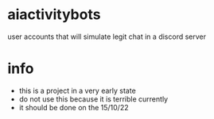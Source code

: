 # aiactivitybots
user accounts that will simulate legit chat in a discord server

# info

- this is a project in a very early state
- do not use this because it is terrible currently
- it should be done on the 15/10/22
